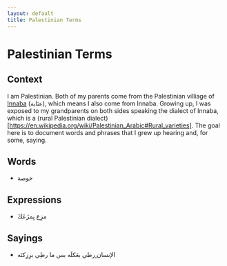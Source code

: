 ```yaml
---
layout: default
title: Palestinian Terms
---
```


# Palestinian Terms

## Context
I am Palestinian. Both of my parents come from the Palestinian villiage of [Innaba](https://en.wikipedia.org/wiki/Innaba) (عنَابة), which means I also come from Innaba. Growing up, I was exposed to my grandparents on both sides speaking the dialect of Innaba, which is a (rural Palestinian dialect)[https://en.wikipedia.org/wiki/Palestinian_Arabic#Rural_varieties]. The goal here is to document words and phrases that I grew up hearing and, for some, saying.


## Words
* خوصة


## Expressions
* َمزِع يِمزَعَك

## Sayings
* الإنسان ٍرظي بعَكلَه بس ما رظِي برِزِكتَه 
